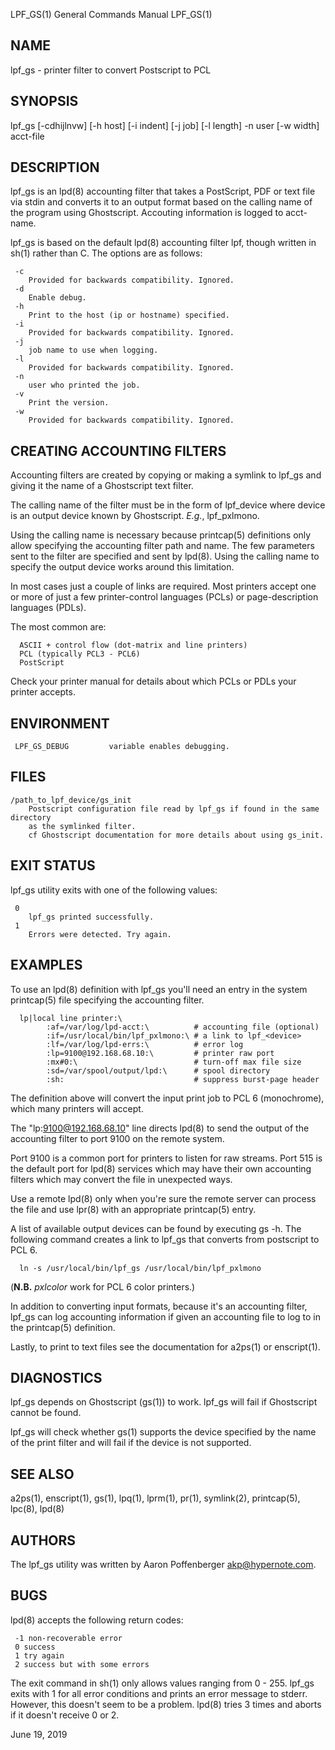 LPF_GS(1) General Commands Manual LPF_GS(1)

## NAME

lpf_gs - printer filter to convert Postscript to PCL


## SYNOPSIS

lpf_gs [-cdhijlnvw] [-h host] [-i indent] [-j job] [-l length] -n user [-w 
       width] acct-file


## DESCRIPTION

lpf_gs is an lpd(8) accounting filter that takes a PostScript, PDF or
text file via stdin and converts it to an output format based on the
calling name of the program using Ghostscript. Accouting information
is logged to acct-name.

lpf_gs is based on the default lpd(8) accounting filter lpf, though
written in sh(1) rather than C. The options are as follows:

```
 -c
    Provided for backwards compatibility. Ignored.
 -d
    Enable debug.
 -h
    Print to the host (ip or hostname) specified.
 -i
    Provided for backwards compatibility. Ignored.
 -j
    job name to use when logging.
 -l
    Provided for backwards compatibility. Ignored.
 -n
    user who printed the job.
 -v
    Print the version.
 -w
    Provided for backwards compatibility. Ignored.
```

## CREATING ACCOUNTING FILTERS

Accounting filters are created by copying or making a symlink to
lpf_gs and giving it the name of a Ghostscript text filter.

The calling name of the filter must be in the form of lpf_device where
device is an output device known by Ghostscript. *E.g.*, lpf_pxlmono.

Using the calling name is necessary because printcap(5) definitions
only allow specifying the accounting filter path and name. The few
parameters sent to the filter are specified and sent by lpd(8). Using
the calling name to specify the output device works around this
limitation.

In most cases just a couple of links are required. Most printers
accept one or more of just a few printer-control languages (PCLs) or
page-description languages (PDLs).

The most common are:
```
  ASCII + control flow (dot-matrix and line printers)
  PCL (typically PCL3 - PCL6)
  PostScript
```

Check your printer manual for details about which PCLs or PDLs your
printer accepts.


## ENVIRONMENT
     LPF_GS_DEBUG		  variable enables debugging.


## FILES
```
/path_to_lpf_device/gs_init
    Postscript configuration file read by lpf_gs if found in the same directory
    as the symlinked filter.
    cf Ghostscript documentation for more details about using gs_init.
```


## EXIT STATUS

lpf_gs utility exits with one of the following values:

```
 0
    lpf_gs printed successfully.
 1
    Errors were detected. Try again.
```


## EXAMPLES

To use an lpd(8) definition with lpf_gs you'll need an entry in the
system printcap(5) file specifying the accounting filter.

```
  lp|local line printer:\
        :af=/var/log/lpd-acct:\          # accounting file (optional)
        :if=/usr/local/bin/lpf_pxlmono:\ # a link to lpf_<device>
        :lf=/var/log/lpd-errs:\          # error log
        :lp=9100@192.168.68.10:\         # printer raw port
        :mx#0:\                          # turn-off max file size
        :sd=/var/spool/output/lpd:\      # spool directory
        :sh:                             # suppress burst-page header
```

The definition above will convert the input print job to PCL 6
(monochrome), which many printers will accept.

The "lp:9100@192.168.68.10" line directs lpd(8) to send the output of
the accounting filter to port 9100 on the remote system.

Port 9100 is a common port for printers to listen for raw streams.
Port 515 is the default port for lpd(8) services which may have their
own accounting filters which may convert the file in unexpected ways.

Use a remote lpd(8) only when you're sure the remote server can
process the file and use lpr(8) with an appropriate printcap(5) entry.

A list of available output devices can be found by executing gs -h.
The following command creates a link to lpf_gs that converts from
postscript to PCL 6.

```
  ln -s /usr/local/bin/lpf_gs /usr/local/bin/lpf_pxlmono
```

(**N.B.** *pxlcolor* work for PCL 6 color printers.)

In addition to converting input formats, because it's an accounting
filter, lpf_gs can log accounting information if given an accounting
file to log to in the printcap(5) definition.

Lastly, to print to text files see the documentation for a2ps(1) or
enscript(1).


## DIAGNOSTICS

lpf_gs depends on Ghostscript (gs(1)) to work. lpf_gs will fail if
Ghostscript cannot be found.

lpf_gs will check whether gs(1) supports the device specified by the
name of the print filter and will fail if the device is not supported.


## SEE ALSO

a2ps(1), enscript(1), gs(1), lpq(1), lprm(1), pr(1), symlink(2),
printcap(5), lpc(8), lpd(8)


## AUTHORS

The lpf_gs utility was written by Aaron Poffenberger <akp@hypernote.com>.


## BUGS

lpd(8) accepts the following return codes:
```
 -1 non-recoverable error
 0 success
 1 try again
 2 success but with some errors
```

The exit command in sh(1) only allows values ranging from 0 - 255.
lpf_gs exits with 1 for all error conditions and prints an error
message to stderr. However, this doesn't seem to be a problem. lpd(8)
tries 3 times and aborts if it doesn't receive 0 or 2.

June 19, 2019
